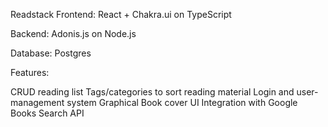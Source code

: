 Readstack
Frontend: React + Chakra.ui on TypeScript

Backend: Adonis.js on Node.js

Database: Postgres

Features: 

CRUD reading list
Tags/categories to sort reading material
Login and user-management system
Graphical Book cover UI
Integration with Google Books Search API
